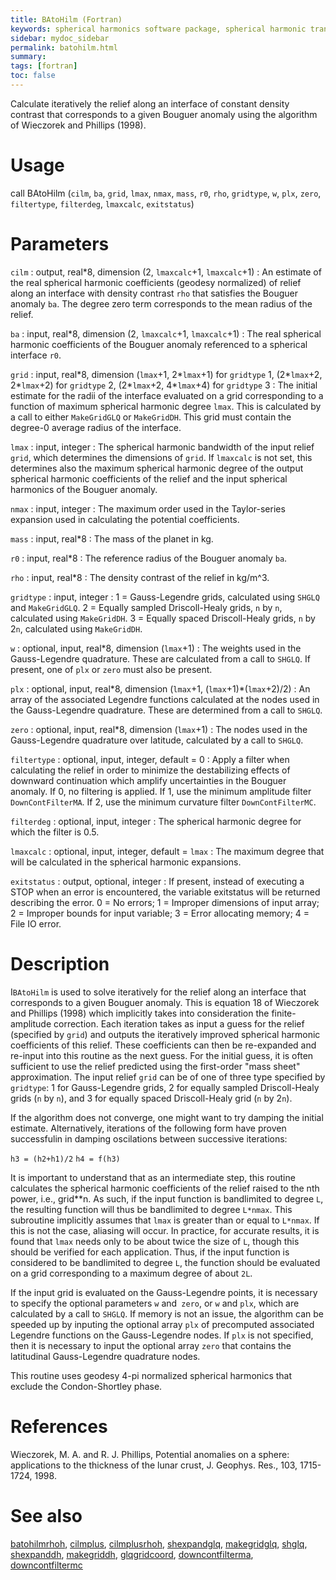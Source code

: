 ```yaml
---
title: BAtoHilm (Fortran)
keywords: spherical harmonics software package, spherical harmonic transform, legendre functions, multitaper spectral analysis, fortran, Python, gravity, magnetic field
sidebar: mydoc_sidebar
permalink: batohilm.html
summary:
tags: [fortran]
toc: false
---
```


Calculate iteratively the relief along an interface of constant density contrast that corresponds to a given Bouguer anomaly using the algorithm of Wieczorek and Phillips (1998).

# Usage

call BAtoHilm (`cilm`, `ba`, `grid`, `lmax`, `nmax`, `mass`, `r0`, `rho`, `gridtype`, `w`, `plx`, `zero`, `filtertype`, `filterdeg`, `lmaxcalc`, `exitstatus`)

# Parameters

`cilm` : output, real\*8, dimension (2, `lmaxcalc`+1, `lmaxcalc`+1)
:   An estimate of the real spherical harmonic coefficients (geodesy normalized) of relief along an interface with density contrast `rho` that satisfies the Bouguer anomaly `ba`. The degree zero term corresponds to the mean radius of the relief.

`ba` : input, real\*8, dimension (2, `lmaxcalc`+1, `lmaxcalc`+1)
:   The real spherical harmonic coefficients of the Bouguer anomaly referenced to a spherical interface `r0`.

`grid` : input, real\*8, dimension (`lmax`+1, 2\*`lmax`+1) for `gridtype` 1, (2\*`lmax`+2, 2\*`lmax`+2) for `gridtype` 2, (2\*`lmax`+2, 4\*`lmax`+4) for `gridtype` 3
:   The initial estimate for the radii of the interface evaluated on a grid corresponding to a function of maximum spherical harmonic degree `lmax`. This is calculated by a call to either `MakeGridGLQ` or `MakeGridDH`. This grid must contain the degree-0 average radius of the interface.

`lmax` : input, integer
:   The spherical harmonic bandwidth of the input relief `grid`, which determines the dimensions of `grid`. If `lmaxcalc` is not set, this determines also the maximum spherical harmonic degree of the output spherical harmonic coefficients of the relief and the input spherical harmonics of the Bouguer anomaly.

`nmax` : input, integer
:   The maximum order used in the Taylor-series expansion used in calculating the potential coefficients.

`mass` : input, real\*8
:   The mass of the planet in kg.

`r0` : input, real\*8
:   The reference radius of the Bouguer anomaly `ba`.

`rho` : input, real\*8
:   The density contrast of the relief in kg/m^3.

`gridtype` : input, integer
:   1 = Gauss-Legendre grids, calculated using `SHGLQ` and `MakeGridGLQ`. 2 = Equally sampled Driscoll-Healy grids, `n` by `n`, calculated using `MakeGridDH`. 3 = Equally spaced Driscoll-Healy grids, `n` by 2`n`, calculated using `MakeGridDH`.

`w` : optional, input, real\*8, dimension (`lmax`+1)
:   The weights used in the Gauss-Legendre quadrature. These are calculated from a call to `SHGLQ`. If present, one of `plx` or `zero` must also be present.

`plx` : optional, input, real\*8, dimension (`lmax`+1, (`lmax`+1)\*(`lmax`+2)/2)
:   An array of the associated Legendre functions calculated at the nodes used in the Gauss-Legendre quadrature. These are determined from a call to `SHGLQ`.

`zero` : optional, input, real\*8, dimension (`lmax`+1)
:   The nodes used in the Gauss-Legendre quadrature over latitude, calculated by a call to `SHGLQ`.

`filtertype` : optional, input, integer, default = 0
:   Apply a filter when calculating the relief in order to minimize the destabilizing effects of downward continuation which amplify uncertainties in the Bouguer anomaly. If 0, no filtering is applied. If 1, use the minimum amplitude filter `DownContFilterMA`. If 2, use the minimum curvature filter `DownContFilterMC`.

`filterdeg` : optional, input, integer
:   The spherical harmonic degree for which the filter is 0.5.

`lmaxcalc` : optional, input, integer, default = `lmax`
:   The maximum degree that will be calculated in the spherical harmonic expansions.

`exitstatus` : output, optional, integer
:   If present, instead of executing a STOP when an error is encountered, the variable exitstatus will be returned describing the error. 0 = No errors; 1 = Improper dimensions of input array; 2 = Improper bounds for input variable; 3 = Error allocating memory; 4 = File IO error.

# Description

I`BAtoHilm` is used to solve iteratively for the relief along an interface that corresponds to a given Bouguer anomaly. This is equation 18 of Wieczorek and Phillips (1998) which implicitly takes into consideration the finite-amplitude correction. Each iteration takes as input a guess for the relief (specified by `grid`) and outputs the iteratively improved spherical harmonic coefficients of this relief. These coefficients can then be re-expanded and re-input into this routine as the next guess. For the initial guess, it is often sufficient to use the relief predicted using the first-order "mass sheet" approximation. The input relief `grid` can be of one of three type specified by `gridtype`: 1 for Gauss-Legendre grids, 2 for equally sampled Driscoll-Healy grids (`n` by `n`), and 3 for equally spaced Driscoll-Healy grid (`n` by 2`n`).

If the algorithm does not converge, one might want to try damping the initial estimate. Alternatively, iterations of the following form have proven successfulin in damping oscilations between successive iterations:

`h3 = (h2+h1)/2`
`h4 = f(h3)`

It is important to understand that as an intermediate step, this routine calculates the spherical harmonic coefficients of the relief raised to the nth power, i.e., grid\*\*n. As such, if the input function is bandlimited to degree `L`, the resulting function will thus be bandlimited to degree `L*nmax`. This subroutine implicitly assumes that `lmax` is greater than or equal to `L*nmax`. If this is not the case, aliasing will occur. In practice, for accurate results, it is found that `lmax` needs only to be about twice the size of `L`, though this should be verified for each application. Thus, if the input function is considered to be bandlimited to degree `L`, the function should be evaluated on a grid corresponding to a maximum degree of about `2L`.

If the input grid is evaluated on the Gauss-Legendre points, it is necessary to specify the optional parameters `w` and` zero`, or `w` and `plx`, which are calculated by a call to `SHGLQ`. If memory is not an issue, the algorithm can be speeded up by inputing the optional array `plx` of precomputed associated Legendre functions on the Gauss-Legendre nodes. If `plx` is not specified, then it is necessary to input the optional array `zero` that contains the latitudinal Gauss-Legendre quadrature nodes.

This routine uses geodesy 4-pi normalized spherical harmonics that exclude the Condon-Shortley phase.

# References

Wieczorek, M. A. and R. J. Phillips, Potential anomalies on a sphere: applications to the thickness of the lunar crust, J. Geophys. Res., 103, 1715-1724, 1998.

# See also

[batohilmrhoh](batohilmrhoh.html), [cilmplus](cilmplus.html), [cilmplusrhoh](cilmplusrhoh.html), [shexpandglq](shexpandglq.html), [makegridglq](makegridglq.html), [shglq](shglq.html), [shexpanddh](shexpanddh.html), [makegriddh](makegriddh.html), [glqgridcoord](glqgridcoord.html), [downcontfilterma](downcontfilterma.html), [downcontfiltermc](downcontfiltermc.html)

